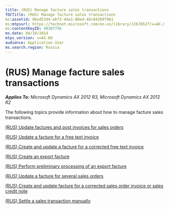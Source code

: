 ```yaml
---
title: (RUS) Manage facture sales transactions
TOCTitle: (RUS) Manage facture sales transactions
ms:assetid: 9bed53d4-abf3-4da1-80ed-4bc042b9f9b1
ms:mtpsurl: https://technet.microsoft.com/en-us/library/JJ678527(v=AX.60)
ms:contentKeyID: 49387756
ms.date: 04/18/2014
mtps_version: v=AX.60
audience: Application User
ms.search.region: Russia
---
```


# (RUS) Manage facture sales transactions 


_**Applies To:** Microsoft Dynamics AX 2012 R3, Microsoft Dynamics AX 2012 R2_

The following topics provide information about how to manage facture sales transactions.

[(RUS) Update factures and post invoices for sales orders](rus-update-factures-and-post-invoices-for-sales-orders.md)

[(RUS) Update a facture for a free text invoice](rus-update-a-facture-for-a-free-text-invoice.md)

[(RUS) Create and update a facture for a corrected free text invoice](rus-create-and-update-a-facture-for-a-corrected-free-text-invoice.md)

[(RUS) Create an export facture](rus-create-an-export-facture.md)

[(RUS) Perform preliminary processing of an export facture](rus-perform-preliminary-processing-of-an-export-facture.md)

[(RUS) Update a facture for several sales orders](rus-update-a-facture-for-several-sales-orders.md)

[(RUS) Create and update facture for a corrected sales order invoice or sales credit note](rus-create-and-update-facture-for-a-corrected-sales-order-invoice-or-sales-credit-note.md)

[(RUS) Settle a sales transaction manually](rus-settle-a-sales-transaction-manually.md)

  


